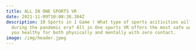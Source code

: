 ```yaml
---
title: ALL IN ONE SPORTS VR
date: 2021-11-09T10:08:38.384Z
description: 10 Sports in 1 Game ! What type of sports acitivities will be safer
  during the pandemic era? All in One sports VR offers the most safe way to keep
  you healthy for both physically and mentally with zero contact.
image: /img/header.jpeg
---
```

